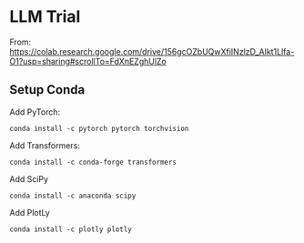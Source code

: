 # LLM Trial

From: https://colab.research.google.com/drive/156gcOZbUQwXfiINzlzD_AIkt1Llfa-O1?usp=sharing#scrollTo=FdXnEZghUlZo

## Setup Conda

Add PyTorch:

    conda install -c pytorch pytorch torchvision 

Add Transformers:

    conda install -c conda-forge transformers

Add SciPy

    conda install -c anaconda scipy

Add PlotLy

    conda install -c plotly plotly

